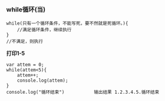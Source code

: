 ### while循环(当)
```
while(只有一个循环条件，不能写死，要不然就是死循环。){
    //满足循环条件，继续执行
}
//不满足，则执行
```
**打印1-5**
```
var attem = 0;
while(attem<5){
    attem++;
    console.log(attem);
}
console.log("循环结束")           输出结果 1.2.3.4.5.循环结束
```